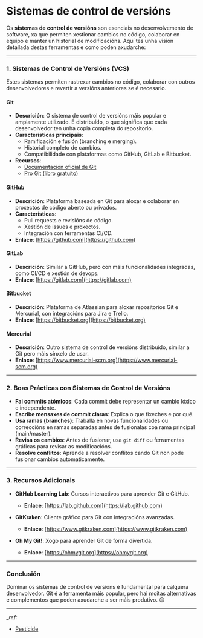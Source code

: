 # Sistemas de control de versións

Os **sistemas de control de versións** son esenciais no desenvolvemento de software, xa que permiten xestionar cambios no código, colaborar en equipo e manter un historial de modificacións. Aquí tes unha visión detallada destas ferramentas e como poden axudarche:

---

### **1. Sistemas de Control de Versións (VCS)**
Estes sistemas permiten rastrexar cambios no código, colaborar con outros desenvolvedores e revertir a versións anteriores se é necesario.

#### **Git**
- **Descrición**: O sistema de control de versións máis popular e amplamente utilizado. É distribuído, o que significa que cada desenvolvedor ten unha copia completa do repositorio.
- **Características principais**:
  - Ramificación e fusión (branching e merging).
  - Historial completo de cambios.
  - Compatibilidade con plataformas como GitHub, GitLab e Bitbucket.
- **Recursos**:
  - [Documentación oficial de Git](https://git-scm.com/doc)
  - [Pro Git (libro gratuíto)](https://git-scm.com/book/en/v2)

#### **GitHub**
- **Descrición**: Plataforma baseada en Git para aloxar e colaborar en proxectos de código aberto ou privados.
- **Características**:
  - Pull requests e revisións de código.
  - Xestión de issues e proxectos.
  - Integración con ferramentas CI/CD.
- **Enlace**: [https://github.com](https://github.com)

#### **GitLab**
- **Descrición**: Similar a GitHub, pero con máis funcionalidades integradas, como CI/CD e xestión de devops.
- **Enlace**: [https://gitlab.com](https://gitlab.com)

#### **Bitbucket**
- **Descrición**: Plataforma de Atlassian para aloxar repositorios Git e Mercurial, con integracións para Jira e Trello.
- **Enlace**: [https://bitbucket.org](https://bitbucket.org)

#### **Mercurial**
- **Descrición**: Outro sistema de control de versións distribuído, similar a Git pero máis sinxelo de usar.
- **Enlace**: [https://www.mercurial-scm.org](https://www.mercurial-scm.org)

---

### **2. Boas Prácticas con Sistemas de Control de Versións**
- **Fai commits atómicos**: Cada commit debe representar un cambio lóxico e independente.
- **Escribe mensaxes de commit claras**: Explica o que fixeches e por qué.
- **Usa ramas (branches)**: Traballa en novas funcionalidades ou correccións en ramas separadas antes de fusionalas coa rama principal (main/master).
- **Revisa os cambios**: Antes de fusionar, usa `git diff` ou ferramentas gráficas para revisar as modificacións.
- **Resolve conflitos**: Aprende a resolver conflitos cando Git non pode fusionar cambios automaticamente.

---

### **3. Recursos Adicionais**
- **GitHub Learning Lab**: Cursos interactivos para aprender Git e GitHub.  
  - **Enlace**: [https://lab.github.com](https://lab.github.com)  

- **GitKraken**: Cliente gráfico para Git con integracións avanzadas.  
  - **Enlace**: [https://www.gitkraken.com](https://www.gitkraken.com)  

- **Oh My Git!**: Xogo para aprender Git de forma divertida.  
  - **Enlace**: [https://ohmygit.org](https://ohmygit.org)  

---

### Conclusión
Dominar os sistemas de control de versións é fundamental para calquera desenvolvedor. Git é a ferramenta máis popular, pero hai moitas alternativas e complementos que poden axudarche a ser máis produtivo. 😊


---
__ref:_
- [Pesticide](https://chrome.google.com/webstore/detail/pesticide-for-chrome/bakpbgckdnepkmkeaiomhmfcnejndkbi)